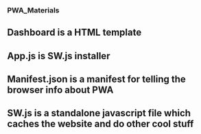 ### PWA_Materials

## Dashboard is a HTML template
## App.js is SW.js installer
## Manifest.json is a manifest for telling the browser info about PWA
## SW.js is a standalone javascript file which caches the website and do other cool stuff
